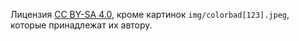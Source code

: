 Лицензия [CC BY-SA 4.0](https://creativecommons.org/licenses/by-sa/4.0/), кроме картинок `img/colorbad[123].jpeg`, которые принадлежат их автору.
